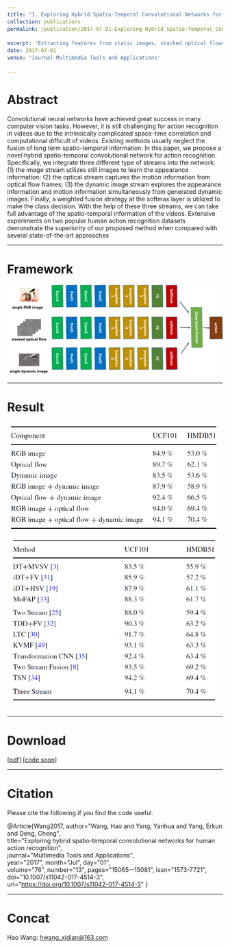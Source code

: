 ```yaml
---
title: "1. Exploring Hybrid Spatio-Temporal Convolutional Networks for Human Action Recognition, MTAP 2017"
collection: publications
permalink: /publication/2017-07-01-Exploring_Hybrid_Spatio-Temporal_Convolutional_Networks_for_Human_Action_Recognition

excerpt: 'Extracting features from static images, stacked optical flows and dynamic images and then performing weighted fusion to obtain **94.1% on UCF101 / 70.4% on HMDB51**'
date: 2017-07-01
venue: 'Journal Multimedia Tools and Applications'

---
```

# Abstract
Convolutional neural networks have achieved great success in many computer vision tasks. However, it is still challenging for action recognition in videos due to the intrinsically complicated space-time correlation and computational difficult of videos. Existing methods usually neglect the fusion of long term spatio-temporal information. In this paper, we propose a novel hybrid spatio-temporal convolutional network for action recognition. Specifically, we integrate three different type of streams into the network: (1) the image stream utilizes still images to learn the appearance information; (2) the optical stream captures the motion information from optical flow frames; (3) the dynamic image stream explores the appearance information and motion information simultaneously from generated dynamic images. Finally, a weighted fusion strategy at the softmax layer is utilized to make the class decision. With the help of these three streams, we can take full advantage of the spatio-temporal information of the videos. Extensive experiments on two popular human action recognition datasets demonstrate the superiority of our proposed method when compared with several state-of-the-art approaches

---
# Framework
![image](/files/MTAP17/Framework.png)

---
# Result
![image](/files/MTAP17/Result.png)
![image](/files/MTAP17/ResultSOA.png)

---
# Download
[[pdf]](https://link.springer.com/content/pdf/10.1007%2Fs11042-017-4514-3.pdf)
[[code soon]]()


---
# Citation
Please cite the following if you find the code useful.

@Article{Wang2017,
author="Wang, Hao and Yang, Yanhua and Yang, Erkun and Deng, Cheng",   
title="Exploring hybrid spatio-temporal convolutional networks for human action recognition",   
journal="Multimedia Tools and Applications",   
year="2017", month="Jul", day="01",   
volume="76", number="13", pages="15065--15081", issn="1573-7721",   
doi="10.1007/s11042-017-4514-3",   
url="https://doi.org/10.1007/s11042-017-4514-3"
}

---
# Concat
Hao Wang: hwang_xidian@163.com

